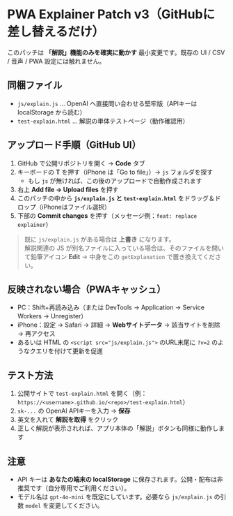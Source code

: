 # PWA Explainer Patch v3（GitHubに差し替えるだけ）

このパッチは **「解説」機能のみを確実に動かす** 最小変更です。既存の UI / CSV / 音声 / PWA 設定には触れません。

## 同梱ファイル
- `js/explain.js` … OpenAI へ直接問い合わせる堅牢版（APIキーは localStorage から読む）
- `test-explain.html` … 解説の単体テストページ（動作確認用）

## アップロード手順（GitHub UI）
1. GitHub で公開リポジトリを開く → **Code** タブ  
2. キーボードの **T** を押す（iPhone は「Go to file」）→ `js` フォルダを探す  
   - もし `js` が無ければ、この後のアップロードで自動作成されます  
3. 右上 **Add file → Upload files** を押す  
4. このパッチの中から **`js/explain.js` と `test-explain.html`** をドラッグ＆ドロップ（iPhoneはファイル選択）  
5. 下部の **Commit changes** を押す（メッセージ例：`feat: replace explainer`）

> 既に `js/explain.js` がある場合は **上書き** になります。  
> 解説関連の JS が別名ファイルに入っている場合は、そのファイルを開いて鉛筆アイコン **Edit** → 中身をこの `getExplanation` で置き換えてください。

## 反映されない場合（PWAキャッシュ）
- PC：Shift+再読み込み（または DevTools → Application → Service Workers → Unregister）  
- iPhone：設定 → Safari → 詳細 → **Webサイトデータ** → 該当サイトを削除 → 再アクセス  
- あるいは HTML の `<script src="js/explain.js">` のURL末尾に `?v=2` のようなクエリを付けて更新を促進

## テスト方法
1. 公開サイトで `test-explain.html` を開く（例：`https://<username>.github.io/<repo>/test-explain.html`）  
2. `sk-...` の OpenAI APIキーを入力 → **保存**  
3. 英文を入れて **解説を取得** をクリック  
4. 正しく解説が表示されれば、アプリ本体の「解説」ボタンも同様に動作します

## 注意
- API キーは **あなたの端末の localStorage** に保存されます。公開・配布は非推奨です（自分専用でご利用ください）。
- モデル名は `gpt-4o-mini` を既定にしています。必要なら `js/explain.js` の引数 `model` を変更してください。
